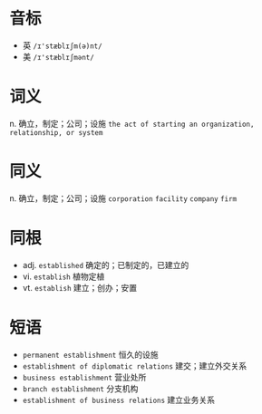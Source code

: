 # 音标

- 英 `/ɪ'stæblɪʃm(ə)nt/`
- 美 `/ɪ'stæblɪʃmənt/`

# 词义

n. 确立，制定；公司；设施
`the act of starting an organization, relationship, or system`

# 同义

n. 确立，制定；公司；设施
`corporation` `facility` `company` `firm`

# 同根

- adj. `established` 确定的；已制定的，已建立的
- vi. `establish` 植物定植
- vt. `establish` 建立；创办；安置

# 短语

- `permanent establishment` 恒久的设施
- `establishment of diplomatic relations` 建交；建立外交关系
- `business establishment` 营业处所
- `branch establishment` 分支机构
- `establishment of business relations` 建立业务关系


